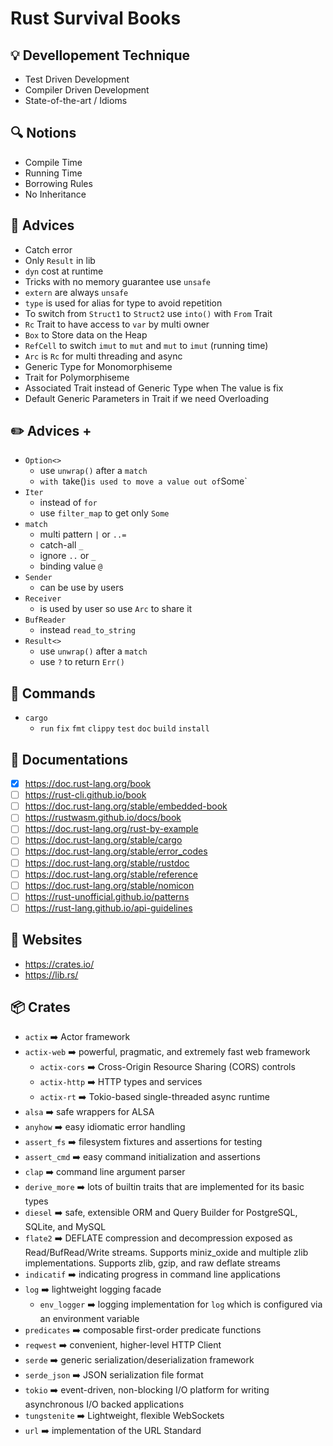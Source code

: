 # Rust Survival Books

## :bulb: Devellopement Technique

- Test Driven Development
- Compiler Driven Development
- State-of-the-art / Idioms

## :mag: Notions

- Compile Time
- Running Time
- Borrowing Rules
- No Inheritance

## :page_facing_up: Advices

- Catch error
- Only `Result` in lib
- `dyn` cost at runtime
- Tricks with no memory guarantee use `unsafe`
- `extern` are always `unsafe`
- `type` is used for alias for type to  avoid repetition
- To switch from `Struct1` to `Struct2` use `into()` with `From` Trait
- `Rc` Trait to have access to `var` by multi owner
- `Box` to Store data on the Heap
- `RefCell` to switch `imut` to `mut` and `mut` to `imut` (running time)
- `Arc` is `Rc` for multi threading and async
- Generic Type for Monomorphiseme
- Trait for Polymorphiseme
- Associated Trait instead of Generic Type when The value is fix
- Default Generic Parameters in Trait if we need Overloading

## :pencil2: Advices +

- `Option<>`
  - use `unwrap()` after a `match`
  - `with `take()` is used to move a value out of `Some`
- `Iter`
  - instead of `for`
  - use `filter_map` to get only `Some`
- `match`
  - multi pattern `|` or `..=`
  - catch-all `_`
  - ignore `..` or `_`
  - binding value `@`
- `Sender`
  - can be use by users
- `Receiver`
  - is used by user so use `Arc` to share it
- `BufReader`
  - instead `read_to_string`
- `Result<>`
  - use `unwrap()` after a `match`
  - use `?` to return `Err()`

## :wrench: Commands

- `cargo`
  - `run` `fix` `fmt` `clippy` `test` `doc` `build` `install`

## :memo: Documentations

- [x] https://doc.rust-lang.org/book
- [ ] https://rust-cli.github.io/book
- [ ] https://doc.rust-lang.org/stable/embedded-book
- [ ] https://rustwasm.github.io/docs/book
- [ ] https://doc.rust-lang.org/rust-by-example
- [ ] https://doc.rust-lang.org/stable/cargo
- [ ] https://doc.rust-lang.org/stable/error_codes
- [ ] https://doc.rust-lang.org/stable/rustdoc
- [ ] https://doc.rust-lang.org/stable/reference
- [ ] https://doc.rust-lang.org/stable/nomicon
- [ ] https://rust-unofficial.github.io/patterns
- [ ] https://rust-lang.github.io/api-guidelines

## :pushpin: Websites

- https://crates.io/
- https://lib.rs/

## :package: Crates

- `actix` :arrow_right: Actor framework
- `actix-web` :arrow_right: powerful, pragmatic, and extremely fast web framework
  - `actix-cors` :arrow_right: Cross-Origin Resource Sharing (CORS) controls
  - `actix-http` :arrow_right: HTTP types and services
  - `actix-rt` :arrow_right: Tokio-based single-threaded async runtime
- `alsa` :arrow_right: safe wrappers for ALSA
- `anyhow` :arrow_right: easy idiomatic error handling
- `assert_fs` :arrow_right: filesystem fixtures and assertions for testing
- `assert_cmd` :arrow_right: easy command initialization and assertions
- `clap` :arrow_right: command line argument parser
- `derive_more` :arrow_right:  lots of builtin traits that are implemented for its basic types
- `diesel` :arrow_right: safe, extensible ORM and Query Builder for PostgreSQL, SQLite, and MySQL
- `flate2` :arrow_right: DEFLATE compression and decompression exposed as Read/BufRead/Write streams. Supports miniz_oxide and multiple zlib implementations. Supports zlib, gzip, and raw deflate streams
- `indicatif` :arrow_right: indicating progress in command line applications
- `log` :arrow_right: lightweight logging facade
  - `env_logger` :arrow_right: logging implementation for `log` which is configured via an environment variable
- `predicates` :arrow_right: composable first-order predicate functions
- `reqwest` :arrow_right: convenient, higher-level HTTP Client
- `serde` :arrow_right: generic serialization/deserialization framework
- `serde_json` :arrow_right: JSON serialization file format
- `tokio` :arrow_right: event-driven, non-blocking I/O platform for writing asynchronous I/O backed applications
- `tungstenite` :arrow_right: Lightweight, flexible WebSockets
- `url` :arrow_right: implementation of the URL Standard

